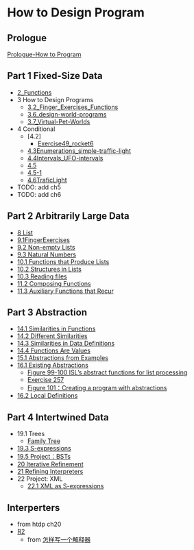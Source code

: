 # How to Design Program



## Prologue

[Prologue-How to Program](Prologue-How%20to%20Program.rkt)

## Part 1 Fixed-Size Data

- [2_Functions](1%20Fixed-Size%20Data/2_Functions.rkt)
- 3 How to Design Programs
  - [3.2_Finger_Exercises_Functions](1%20Fixed-Size%20Data/3_HtDP/3.2_Finger_Exercises_Functions.rkt)
  - [3.6_design-world-programs](1%20Fixed-Size%20Data/3_HtDP/3.6_design-world-programs.rkt)
  - [3.7_Virtual-Pet-Worlds](1%20Fixed-Size%20Data/3_HtDP/3.7_Virtual-Pet-Worlds.rkt)
- 4 Conditional
  - [4.2]
    - [Exercise49_rocket6](1%20Fixed-Size%20Data/4%20Conditional/Exercise49_rocket6.rkt)
  - [4.3Enumerations_simple-traffic-light](1%20Fixed-Size%20Data/4%20Conditional/4.3Enumerations_simple-traffic-light.rkt)
  - [4.4Intervals_UFO-intervals](1%20Fixed-Size%20Data/4%20Conditional/4.4Intervals_UFO-intervals.rkt)
  - [4.5](1%20Fixed-Size%20Data/4%20Conditional/4.5.rkt)
  - [4.5-1](1%20Fixed-Size%20Data/4%20Conditional/4.5-1.rkt)
  - [4.6TraficLight](1%20Fixed-Size%20Data/4%20Conditional/4.6TraficLight.rkt)
- TODO: add ch5 
- TODO: add ch6


## Part 2 Arbitrarily Large Data

- [8 List](2%20Arbitrarily%20Large%20Data/8List.rkt)
- [9.1FingerExercises](2%20Arbitrarily%20Large%20Data/9.1FingerExercises.rkt)
- [9.2 Non-empty Lists](2%20Arbitrarily%20Large%20Data/9.2%20Non-empty%20Lists.rkt)
- [9.3 Natural Numbers](2%20Arbitrarily%20Large%20Data/9.3%20Natural%20Numbers.rkt)
- [10.1 Functions that Produce Lists](2%20Arbitrarily%20Large%20Data/10.1%20Functions%20that%20Produce%20Lists（Map）.rkt)
- [10.2 Structures in Lists](2%20Arbitrarily%20Large%20Data/10.2%20Structures%20in%20Lists.rkt)
- [10.3 Reading files](2%20Arbitrarily%20Large%20Data/10.3%20Reading%20files.rkt)
- [11.2 Composing Functions](2%20Arbitrarily%20Large%20Data/11.2%20Composing%20Functions.rkt)
- [11.3 Auxiliary Functions that Recur](2%20Arbitrarily%20Large%20Data/11.3%20Auxiliary%20Functions%20that%20Recur.rkt)

## Part 3 Abstraction

- [14.1 Similarities in Functions](3%20Abstraction/14.1%20Similarities%20in%20Functions.rkt)
- [14.2 Different Similarities](3%20Abstraction/14.2%20Different%20Similarities.rkt)
- [14.3 Similarities in Data Definitions](3%20Abstraction/14.3%20Similarities%20in%20Data%20Definitions.rkt)
- [14.4 Functions Are Values](3%20Abstraction/14.4%20Functions%20Are%20Values.rkt)
- [15.1 Abstractions from Examples](3%20Abstraction/15.1%20Abstractions%20from%20Examples.rkt)
- [16.1 Existing Abstractions](3%20Abstraction/16.1%20Existing%20Abstractions.rkt)
  - [Figure 99-100 ISL’s abstract functions for list processing](3%20Abstraction/Figure%2099-100%20ISL’s%20abstract%20functions%20for%20list%20processing.rkt)
  - [Exercise 257](3%20Abstraction/Exercise%20257.rkt)
  - [Figure 101：Creating a program with abstractions](3%20Abstraction/Figure%20101：Creating%20a%20program%20with%20abstractions.rkt)
- [16.2 Local Definitions](3%20Abstraction/16.2%20Local%20Definitions.rkt)

## Part 4 Intertwined Data

- 19.1 Trees
  - [Family Tree](4%20Intertwined/Family%20Tree.rkt)
- [19.3 S-expressions](4%20Intertwined/19.3%20S-expressions.rkt)
- [19.5 Project：BSTs](4%20Intertwined/19.5%20Project：BSTs.rkt)
- [20 Iterative Refinement](4%20Intertwined/20%20Iterative%20Refinement.rkt)
- [21 Refining Interpreters](4%20Intertwined/21%20Refining%20Interpreters.rkt)
- 22 Project: XML
  - [22.1 XML as S-expressions](4%20Intertwined\22.1_XML_as_S-expressions.rkt)
## Interperters

- from htdp ch20
- [R2](interpreters/R2.rkt)
  - from [怎样写一个解释器](http://www.yinwang.org/blog-cn/2012/08/01/interpreter)

